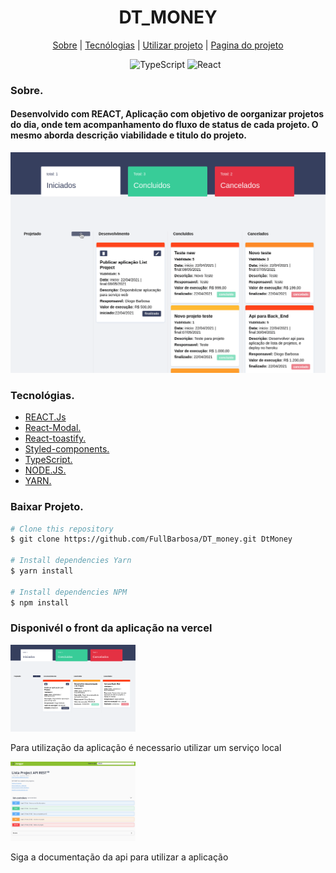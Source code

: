 <div>
  <h1 align="center">DT_MONEY</h1>
  
  <div align="center">

  <a href="#sobre">Sobre</a> 
    |
  <a href="#tecnologias">Tecnólogias</a>
    |
  <a href="#dependencias">Utilizar projeto</a>
    |
  <a href="#Projeto">Pagina do projeto</a>

  </div>
</div>

<div >
<ul align="center">
  <img src="https://img.shields.io/badge/TypeScript-007ACC?style=for-the-badge&logo=typescript&logoColor=white"
        alt="TypeScript">
  <img src="https://img.shields.io/badge/React-20232A?style=for-the-badge&logo=react&logoColor=61DAFB" alt="React">
</ul>

</div>


<div>
  <h3>Sobre.</h3>
  <h4 id="sobre">
  <b>Desenvolvido com REACT,</b>
    Aplicação com objetivo de oorganizar projetos do dia, onde tem acompanhamento do fluxo de status de cada projeto. O mesmo aborda descrição viabilidade e titulo do projeto.</h4>

  <img src="./src/assets/img/../../assets_document_md/img/Peek%202021-04-22%2011-08.gif" alt="Gif">
</div>


<div id="tecnologias">
  <h3>Tecnológias.</h3>
  <ul>
    <li>
      <a href="https://pt-br.reactjs.org/docs/getting-started.html">REACT.Js
      </a>
    </li>
    <li>
      <a href="https://github.com/reactjs/react-modal">
        React-Modal.
      </a>
    </li>
    <li>
      <a href="https://fkhadra.github.io/react-toastify/introduction">
        React-toastify.
      </a>
    </li>
    <li>
      <a href="https://github.com/styled-components/styled-components">    
        Styled-components.
      </a>
    </li>
    <li>
      <a href="https://www.typescriptlang.org/">
        TypeScript.
      </a>
    </li>
    <li>
      <a href="https://nodejs.org/pt-br/docs/">
        NODE.JS.
      </a>
    </li>
    <li>
      <a href="https://classic.yarnpkg.com/en/docs/">
        YARN.
      </a>
    </li>
  </ul>
  
</div>

<div id="dependencias">

<h3>Baixar Projeto.</h3>  

```bash
# Clone this repository
$ git clone https://github.com/FullBarbosa/DT_money.git DtMoney

# Install dependencies Yarn
$ yarn install

# Install dependencies NPM
$ npm install 
```
</div>
 <div id="dependencias">
 <h3>Disponivél o front da aplicação na vercel</h3>  
    <a href="https://igames-three.vercel.app/">
    <img width="200px" src="src/assets_document_md/img/list_project.png" alt="Imagem de pagina web">
    </a>

<p>Para utilização da aplicação é necessario utilizar um serviço local</p>
    <a href="https://github.com/FullBarbosa/FullBarbosa-BackEndApiProjectHeloo">
    <img width="200px" src="src/assets_document_md/img/api_list.png" alt="da api">
    </a>
    <p>Siga a documentação da api para utilizar a aplicação</p>
</div>

